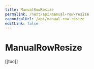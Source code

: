```yaml
---
title: ManualRowResize
permalink: /next/api/manual-row-resize
canonicalUrl: /api/manual-row-resize
editLink: false
---
```


# ManualRowResize

[[toc]]
